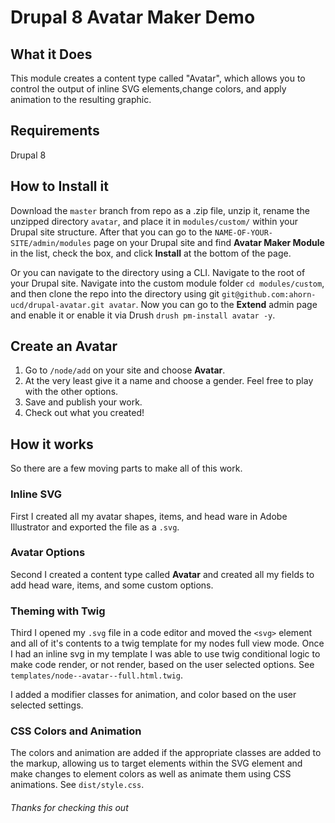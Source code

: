 # Drupal 8 Avatar Maker Demo
## What it Does
This module creates a content type called "Avatar", which allows you to control the output of inline SVG elements,change
colors, and apply animation to the resulting graphic.
## Requirements
Drupal 8
## How to Install it
Download the `master` branch from repo as a .zip file, unzip it, rename the unzipped directory `avatar`, and place it 
in `modules/custom/` within your Drupal site structure. After that you can go to the `NAME-OF-YOUR-SITE/admin/modules` page on your Drupal 
site and find **Avatar Maker Module** in the list, check the box, and click **Install** at the bottom of the page.

Or you can navigate to the directory using a CLI. Navigate to the root of your Drupal site. Navigate into the custom 
module folder `cd modules/custom`, and then clone the repo into the directory using git `git@github.com:ahorn-ucd/drupal-avatar.git avatar`.
Now you can go to the **Extend** admin page and enable it or enable it via Drush `drush pm-install avatar -y`.
## Create an Avatar
1. Go to `/node/add` on your site and choose **Avatar**.
2. At the very least give it a name and choose a gender. Feel free to play with the other options.
3. Save and publish your work.
4. Check out what you created!
## How it works
So there are a few moving parts to make all of this work. 
### Inline SVG
First I created all my avatar shapes, items, and head ware in Adobe Illustrator and exported the file as a `.svg`.
### Avatar Options
Second I created a content type called **Avatar** and created all my fields to add head ware, items, and some custom options.
### Theming with Twig
Third I opened my `.svg` file in a code editor and moved the `<svg>` element and all of it's contents to a twig template 
for my nodes full view mode. Once I had an inline svg in my template I was able to use twig conditional logic to make code
render, or not render, based on the user selected options. See `templates/node--avatar--full.html.twig`.

I added a modifier classes for animation, and color based on the user selected settings.

### CSS Colors and Animation
The colors and animation are added if the appropriate classes are added to the markup, allowing us to target elements within
the SVG element and make changes to element colors as well as animate them using CSS animations. See `dist/style.css`.

###### Thanks for checking this out
